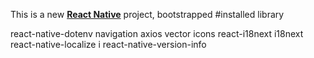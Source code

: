 This is a new [**React Native**](https://reactnative.dev) project, bootstrapped
#installed library

react-native-dotenv
navigation
axios
vector icons
react-i18next i18next react-native-localize
i react-native-version-info